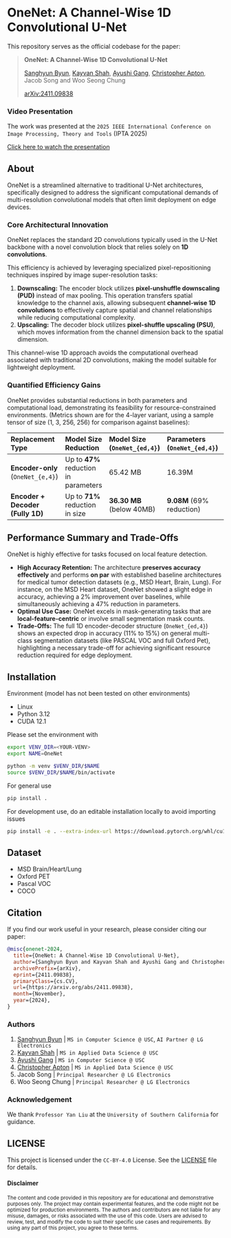 # OneNet: A Channel-Wise 1D Convolutional U-Net

This repository serves as the official codebase for the paper:
> **OneNet: A Channel-Wise 1D Convolutional U-Net**
>
> [Sanghyun Byun](https://shbyun080.github.io/), [Kayvan Shah](https://github.com/KayvanShah1), [Ayushi Gang](https://github.com/ayu-04), [Christopher Apton](https://github.com/chrisapton), Jacob Song and Woo Seong Chung
>
> [arXiv:2411.09838](https://arxiv.org/abs/2411.09838)

### Video Presentation
The work was presented at the `2025 IEEE International Conference on Image Processing, Theory and Tools` (IPTA 2025)

[Click here to watch the presentation](https://www.youtube.com/watch?v=ufhQdo-_Hh4) 

## About
OneNet is a streamlined alternative to traditional U-Net architectures, specifically designed to address the significant computational demands of multi-resolution convolutional models that often limit deployment on edge devices.

### Core Architectural Innovation

OneNet replaces the standard 2D convolutions typically used in the U-Net backbone with a novel convolution block that relies solely on **1D convolutions**.

This efficiency is achieved by leveraging specialized pixel-repositioning techniques inspired by image super-resolution tasks:

1.  **Downscaling:** The encoder block utilizes **pixel-unshuffle downscaling (PUD)** instead of max pooling. This operation transfers spatial knowledge to the channel axis, allowing subsequent **channel-wise 1D convolutions** to effectively capture spatial and channel relationships while reducing computational complexity.
2.  **Upscaling:** The decoder block utilizes **pixel-shuffle upscaling (PSU)**, which moves information from the channel dimension back to the spatial dimension.

This channel-wise 1D approach avoids the computational overhead associated with traditional 2D convolutions, making the model suitable for lightweight deployment.

### Quantified Efficiency Gains

OneNet provides substantial reductions in both parameters and computational load, demonstrating its feasibility for resource-constrained environments. (Metrics shown are for the 4-layer variant, using a sample tensor of size (1, 3, 256, 256) for comparison against baselines):

| Replacement Type | Model Size Reduction | Model Size (`OneNet_{ed,4}`) | Parameters (`OneNet_{ed,4}`) | FLOPs (`OneNet_{ed,4}`) |
| :--- | :--- | :--- | :--- | :--- |
| **Encoder-only** (`OneNet_{e,4}`) | Up to **47%** reduction in parameters | 65.42 MB | 16.39M | 78.42 GB |
| **Encoder + Decoder (Fully 1D)** | Up to **71%** reduction in size | **36.30 MB** (below 40MB) | **9.08M** (69% reduction) | **22.92 GB** (78% reduction in FLOPs) |

## Performance Summary and Trade-Offs

OneNet is highly effective for tasks focused on local feature detection.

*   **High Accuracy Retention:** The architecture **preserves accuracy effectively** and performs **on par** with established baseline architectures for medical tumor detection datasets (e.g., MSD Heart, Brain, Lung). For instance, on the MSD Heart dataset, OneNet showed a slight edge in accuracy, achieving a 2% improvement over baselines, while simultaneously achieving a 47% reduction in parameters.
*   **Optimal Use Case:** OneNet excels in mask-generating tasks that are **local-feature-centric** or involve small segmentation mask counts.
*   **Trade-Offs:** The full 1D encoder-decoder structure (`OneNet_{ed,4}`) shows an expected drop in accuracy (11% to 15%) on general multi-class segmentation datasets (like PASCAL VOC and full Oxford Pet), highlighting a necessary trade-off for achieving significant resource reduction required for edge deployment.

## Installation
Environment (model has not been tested on other environments)
- Linux
- Python 3.12
- CUDA 12.1

Please set the environment with
```bash
export VENV_DIR=<YOUR-VENV>
export NAME=OneNet

python -m venv $VENV_DIR/$NAME
source $VENV_DIR/$NAME/bin/activate
```

For general use
```bash
pip install .
```

For development use, do an editable installation locally to avoid importing issues
```bash
pip install -e . --extra-index-url https://download.pytorch.org/whl/cu121
```

## Dataset
- MSD Brain/Heart/Lung
- Oxford PET
- Pascal VOC
- COCO

## Citation
If you find our work useful in your research, please consider citing our paper:
```bibtex
@misc{onenet-2024,
  title={OneNet: A Channel-Wise 1D Convolutional U-Net},
  author={Sanghyun Byun and Kayvan Shah and Ayushi Gang and Christopher Apton and Jacob Song and Woo Seong Chung},
  archivePrefix={arXiv},
  eprint={2411.09838},
  primaryClass={cs.CV},
  url={https://arxiv.org/abs/2411.09838}, 
  month={November},
  year={2024},
}
```

### Authors
1. [Sanghyun Byun](https://shbyun080.github.io/) | `MS in Computer Science @ USC`, `AI Partner @ LG Electronics`
3. [Kayvan Shah](https://github.com/KayvanShah1) | `MS in Applied Data Science @ USC`
2. [Ayushi Gang](https://github.com/ayu-04) | `MS in Computer Science @ USC`
4. [Christopher Apton](https://github.com/chrisapton) | `MS in Applied Data Science @ USC`
5. Jacob Song | `Principal Researcher @ LG Electronics`
6. Woo Seong Chung | `Principal Researcher @ LG Electronics`

### Acknowledgement
We thank `Professor Yan Liu` at the `University of Southern California` for guidance.

## LICENSE
This project is licensed under the `CC-BY-4.0` License. See the [LICENSE](LICENSE) file for details.

#### Disclaimer
<sub>
The content and code provided in this repository are for educational and demonstrative purposes only. The project may contain experimental features, and the code might not be optimized for production environments. The authors and contributors are not liable for any misuse, damages, or risks associated with the use of this code. Users are advised to review, test, and modify the code to suit their specific use cases and requirements. By using any part of this project, you agree to these terms.
</sub>

